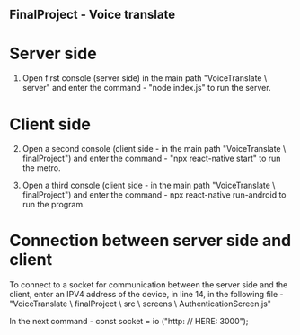 FinalProject - Voice translate
--------------------------------

Server side 
===========
1. Open first console (server side) in the main path "VoiceTranslate \ server" 
and enter the command - "node index.js" to run the server.


Client side 
===========
2. Open a second console (client side - in the main path "VoiceTranslate \ finalProject")
 and enter the command - "npx react-native start" to run the metro.

3. Open a third console (client side - in the main path "VoiceTranslate \ finalProject") 
and enter the command - npx react-native run-android to run the program.

Connection between server side and client 
=========================================
To connect to a socket for communication between the server side and the client, enter an IPV4 address of the device, in line 14, in the following file - 
"VoiceTranslate \ finalProject \ src \ screens \ AuthenticationScreen.js" 

In the next command -
const socket = io ("http: // HERE: 3000");
